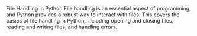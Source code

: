 File Handling in Python
File handling is an essential aspect of programming, and Python provides a robust way to interact with files. 
This covers the basics of file handling in Python, including opening and closing files, reading and writing files, and handling errors.
